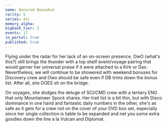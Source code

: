 ```yaml
---
name: Honored Owosekun
rarity: 5
series: dsc
memory_alpha:
bigbook_tier: 3
events: 17
in_portal: true
published: true
---
```


Flying under the radar for her lack of an on-screen presence, OwO (what's this?) still brings the thunder with a top shelf event/voyage pairing that would garner her universal praise if it were attached to a Kirk or Dax. Nevertheless, we will continue to be showered with weekend bonuses for Discovery crew and Owo should be safe even if DB trims down the bonus list. After all, she DOES sit on the bridge.

On voyages, she dodges the deluge of SCI/CMD crew with a tertiary ENG that only Mountaineer Spock shares. Her trait list is a bit thin, but with Disco dominance in one hand and fantastic daily numbers in the other, she's as safe as it gets for a crew not on the cover of your DVD box set, especially since her single collection is liable to be expanded and net you some extra goodies down the line a la Vulcan and Diplomat.
